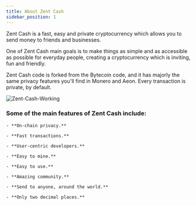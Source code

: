 ```yaml
---
title: About Zent Cash
sidebar_position: 1
---
```


Zent Cash is a fast, easy and private cryptocurrency which allows you to send money to friends and businesses.

One of Zent Cash main goals is to make things as simple and as accessible as possible for everyday people, creating a cryptocurrency which is inviting, fun and friendly.

Zent Cash code is forked from the Bytecoin code, and it has majorly the same privacy features you'll find in Monero and Aeon. Every transaction is private, by default.

![Zent-Cash-Working](@site/static/img/zentcash_logo.png)

### Some of the main features of Zent Cash include:

    - **On-chain privacy.** 

    - **Fast transactions.**
    
    - **User-centric developers.** 
    
    - **Easy to mine.** 
    
    - **Easy to use.** 
    
    - **Amazing community.**
    
    - **Send to anyone, around the world.** 
    
    - **Only two decimal places.** 

